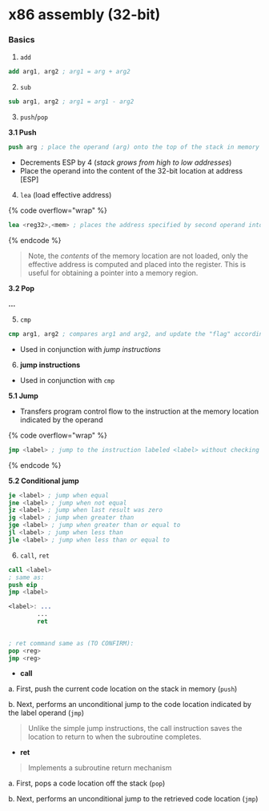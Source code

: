 # x86 assembly (32-bit)

### Basics

1. `add`&#x20;

```nasm
add arg1, arg2 ; arg1 = arg + arg2 
```

2. `sub`&#x20;

```nasm
sub arg1, arg2 ; arg1 = arg1 - arg2
```

3. `push`/`pop`&#x20;

**3.1 Push**

```nasm
push arg ; place the operand (arg) onto the top of the stack in memory
```

* Decrements ESP by 4 (_stack grows from high to low addresses_)
* Place the operand into the content of the 32-bit location at address \[ESP]

4. `lea` (load effective address)

{% code overflow="wrap" %}
```nasm
lea <reg32>,<mem> ; places the address specified by second operand into the register specified by its first operand
```
{% endcode %}

> Note, the _contents_ of the memory location are not loaded, only the effective address is computed and placed into the register. This is useful for obtaining a pointer into a memory region.

**3.2 Pop**

**...**



5. `cmp`&#x20;

```nasm
cmp arg1, arg2 ; compares arg1 and arg2, and update the "flag" accordingly
```

* Used in conjunction with _jump instructions_

6. **jump instructions**

* Used in conjunction with `cmp`

**5.1 Jump**

* Transfers program control flow to the instruction at the memory location indicated by the operand

{% code overflow="wrap" %}
```nasm
jmp <label> ; jump to the instruction labeled <label> without checking for conditions
```
{% endcode %}

**5.2 Conditional jump**

```nasm
je <label> ; jump when equal
jne <label> ; jump when not equal
jz <label> ; jump when last result was zero
jg <label> ; jump when greater than
jge <label> ; jump when greater than or equal to
jl <label> ; jump when less than
jle <label> ; jump when less than or equal to
```

6. `call`, `ret`

```nasm
call <label>
; same as:
push eip
jmp <label>
```

```nasm
<label>: ...
        ...
        ret 
        

; ret command same as (TO CONFIRM):
pop <reg>
jmp <reg>
```

* **call**

a. First, push the current code location on the stack in memory (`push`)

b. Next, performs an unconditional jump to the code location indicated by the label operand (`jmp`)

> Unlike the simple jump instructions, the call instruction saves the location to return to when the subroutine completes.

* **ret**

> Implements a subroutine return mechanism

a. First, pops a code location off the stack (`pop`)

b. Next, performs an unconditional jump to the retrieved code location (`jmp`)


